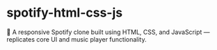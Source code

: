 # spotify-html-css-js
🎵 A responsive Spotify clone built using HTML, CSS, and JavaScript — replicates core UI and music player functionality.
